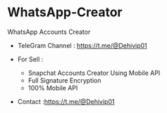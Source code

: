 # WhatsApp-Creator
WhatsApp Accounts Creator
- TeleGram Channel : https://t.me/@Dehivip01
- For Sell :
  - Snapchat Accounts Creator Using Mobile API
  - Full Signature Encryption
  - 100% Mobile API 

- Contact :https://t.me/@Dehivip01
